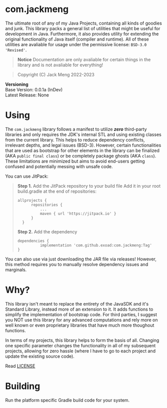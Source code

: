 <!--
 Copyright 2023 Jack Meng. All rights reserved.
 Use of this source code is governed by a BSD-style
 license that can be found in the LICENSE file.
-->

# com.jackmeng

The ultimate root of any of my Java Projects, containing all kinds of goodies and junk. This library packs a general list of utilities that might be useful for development
in Java. Furthermore, it also provides utility for extending the original functionality of Java itself (compiler and runtime). All of these utilities are avaliable for usage under the permissive license: `BSD-3.0 'Revised'`.

> **Notice** Documentation are only avaliable for certain things in the library and is not avaliable for everything!

> Copyright (C) Jack Meng 2022-2023

**Versioning**<br>
Base Version: 0.0.1a (InDev)<br>
Latest Release: None

# Using

The `com.jackmeng` library follows a manifest to utilize **_zero_** third-party libraries and only requires the JDK's internal STL and using existing classes from the current library. This helps to reduce dependency conflicts, irrelevant depths, and legal issues (BSD-3). However, certain functionalities that are used as bootstrap for other elements in the library can be finalized (AKA `public final class`) or be completely package ghosts (AKA `class`). These limitations are minimized but aims to avoid end-users getting confused and potentially messing with unsafe code.

You can use JitPack:

> **Step 1.** Add the JitPack repository to your build file
> Add it in your root build.gradle at the end of repositories:
>
> ```
> allprojects {
> 		repositories {
> 			...
> 			maven { url 'https://jitpack.io' }
> 		}
> 	}
> ```
>
> **Step 2.** Add the dependency
>
> ```
> dependencies {
> 	        implementation 'com.github.exoad:com.jackmeng:Tag'
> }
> ```

You can also use via just downloading the JAR file via releases! However, this method requires you to manually resolve dependency issues and marginals.

# Why?

This library isn't meant to replace the entirety of the JavaSDK and it's Standard Library, instead more of an extension to it. It adds functions to simplify the implementation of bootstrap code.
For third parties, I suggest you NOT use this library for any advanced computations and rely more on well known or even proprietary libraries that have much more thoughout functions.

In terms of my projects, this library helps to form the basis of all. Changing one specific parameter changes the functionality in all of my subsequent projects, allowing for zero hassle (where I have to go to each project and update the existing source code).

Read [LICENSE](./LICENSE)

# Building

Run the platform specific Gradle build code for your system.
